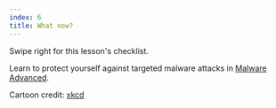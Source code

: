 ```yaml
---
index: 6
title: What now?
---
```

Swipe right for this lesson's checklist. 

Learn to protect yourself against targeted malware attacks in [Malware Advanced](umbrella://information/malware/advanced).

Cartoon credit: [xkcd](https://xkcd.com/1328/)